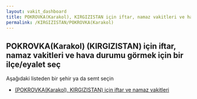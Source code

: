 ```yaml
---
layout: vakit_dashboard
title: POKROVKA(Karakol), KIRGIZISTAN için iftar, namaz vakitleri ve hava durumu - ilçe/eyalet seç
permalink: /KIRGIZISTAN/POKROVKA(Karakol)
---
```


## POKROVKA(Karakol) (KIRGIZISTAN) için iftar, namaz vakitleri ve hava durumu  görmek için bir ilçe/eyalet seç

Aşağıdaki listeden bir şehir ya da semt seçin

* [ (POKROVKA(Karakol), KIRGIZISTAN) için iftar ve namaz vakitleri](/KIRGIZISTAN/POKROVKA(Karakol)/)

<script type="text/javascript">
  var GLOBAL_COUNTRY = 'KIRGIZISTAN';
  var GLOBAL_CITY = 'POKROVKA(Karakol)';
  var GLOBAL_STATE = 'POKROVKA(Karakol)';
</script>
